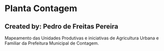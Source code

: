 # Planta Contagem
## Created by: Pedro de Freitas Pereira

Mapeamento das Unidades Produtivas e iniciativas de Agricultura Urbana e Familiar da Prefeitura Municipal de Contagem.
